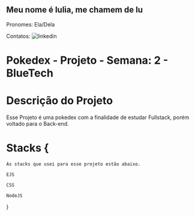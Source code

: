 ## Meu nome é Iulia, me chamem de Iu
Pronomes: Ela/Dela

Contatos: <a hrf="https://www.linkedin.com/in/iulia-mitch-f-dos-santos-29b015230/"><img hrf="https://cdn-icons-png.flaticon.com/512/174/174857.png" alt="linkedin"></a>

# Pokedex - Projeto - Semana: 2 - BlueTech

# Descrição do Projeto
Esse Projeto é uma pokedex com a finalidade de estudar Fullstack, porém voltado para o Back-end.


# Stacks {
    As stacks que usei para esse projeto estão abaixo.

    EJS

    CSS

    NodeJS
}

